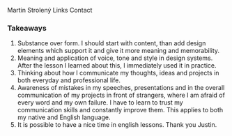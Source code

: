 Martin Strolený
Links
Contact


### Takeaways
1. Substance over form. I should start with content, than add design elements which support it and give it more meaning and memorability.
2. Meaning and application of voice, tone and style in design systems. After the lesson I learned about this, I immediately used it in practice.
3. Thinking about how I communicate my thoughts, ideas and projects in both everyday and professional life.
4. Awareness of mistakes in my speeches, presentations and in the overall communication of my projects in front of strangers, where I am afraid of every word and my own failure. I have to learn to trust my communication skills and constantly improve them. This applies to both my native and English language.
5. It is possible to have a nice time in english lessons. Thank you Justin.
